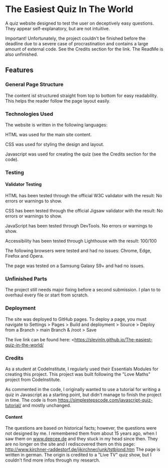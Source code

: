 # The Easiest Quiz In The World

A quiz website designed to test the user on deceptively easy questions. They appear self-explanatory, but are not intuitive.

Important! Unfortunately, the project couldn't be finished before the deadline due to a severe case of procrastination and contains a large amount of external code. See the Credits section for the link.
The ReadMe is also unfinished.

## Features

### General Page Structure

The content ist structured straight from top to bottom for easy readability.
This helps the reader follow the page layout easily.

### Technologies Used

The website is written in the following languages:

HTML was used for the main site content.

CSS was used for styling the design and layout.

Javascript was used for creating the quiz (see the Credits section for the code).

### Testing

#### Validator Testing

HTML has been tested through the official W3C validator with the result: No errors or warnings to show.

CSS has been tested through the official Jigsaw validator with the result: No errors or warnings to show.

JavaScript has been tested through DevTools. No errors or warnings to show.

Accessibility has been tested through Lighthouse with the result: 100/100

The following browsers were tested and had no issues: Chrome, Edge, Firefox and Opera.

The page was tested on a Samsung Galaxy S9+ and had no issues.

### Unfinished Parts

The project still needs major fixing before a second submission. I plan to to overhaul every file or start from scratch.

### Deployment

The site was deployed to GitHub pages. To deploy a page, you must navigate to Settings > Pages > Build and deployment > Source > Deploy from a Branch >
main Branch & /root > Save

The live link can be found here: <<https://slevinln.github.io/The-easiest-quiz-in-the-world/>

### Credits

As a student at CodeInstitute, I regularly used their Essentials Modules for creating this project.
This project was built following the "Love Maths" project from CodeInstitute.

As commented in the code, I originally wanted to use a tutorial for writing a quiz in Javascript as a starting point, but didn't manage to finish the project in time. The code is from <https://simplestepscode.com/javascript-quiz-tutorial/> and mostly unchanged.

#### Content

The questions are based on historical facts; however, the questions were not designed by me. I remembered them from about 15 years ago, when I saw them on www.deecee.de and they stuck in my head since then. They are no longer on the site and I rediscovered them on this page: http://www.kirchner-raddestorf.de/jikirchner/junk/tstblond.htm
The page is written in german. The origin is credited to a "Live TV" quiz show, but I couldn't find more infos through my research.
